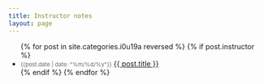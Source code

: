 ```yaml
---
title: Instructor notes
layout: page
---
```

<ul>
  {% for post in site.categories.i0u19a reversed %}
  {% if post.instructor %}
    <li>
      <time style="color:#666;font-size:11px;" datetime='{{post.date | date: "%Y-%m-%d"}}'>{{post.date | date: "%m/%d/%y"}}</time> <a href="{{ site.baseurl }}{{ post.url }}">{{ post.title }}</a>
    </li>
  {% endif %}
  {% endfor %}
</ul>
